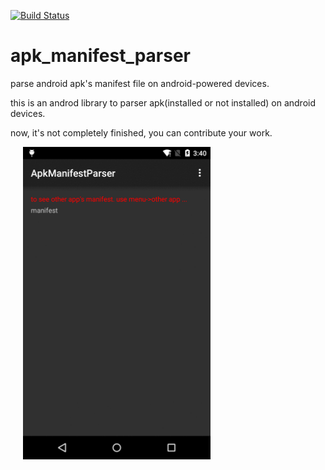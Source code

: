 [![Build Status](https://travis-ci.org/luoqii/apk_manifest_parser.svg)](https://travis-ci.org/luoqii/apk_manifest_parser)

# apk_manifest_parser
parse android apk's manifest file on android-powered devices.

this is an androd library to parser apk(installed or not installed) on android devices.

now, it's not completely finished, you can contribute your work.




<img width='300' hspace='20' align='left' src='https://raw.githubusercontent.com/luoqii/apk_manifest_parser/master/sample/screenshot/anim.gif' />
